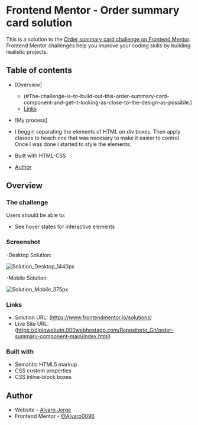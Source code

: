 # Frontend Mentor - Order summary card solution

This is a solution to the [Order summary card challenge on Frontend Mentor](https://www.frontendmentor.io/challenges/order-summary-component-QlPmajDUj). Frontend Mentor challenges help you improve your coding skills by building realistic projects.

## Table of contents

- [Overview]
  - (#The-challenge-is-to-build-out-this-order-summary-card-component-and-get-it-looking-as-close-to-the-design-as-possible.)
  - [Links](https://diplowebutn.000webhostapp.com/Repositorio_Git/order-summary-component-main/index.html)
- [My process]
- I beggin separating the elements of HTML on div boxes. Then apply classes to heach one that was necesary
to make it easier to control. Once I was done I started to style the elements.

- Built with HTML-CSS
- [Author](#FrontedMentor)

## Overview

### The challenge

Users should be able to:

- See hover states for interactive elements

### Screenshot
-Desktop Solution:

![Solution_Desktop_1440px](https://user-images.githubusercontent.com/86804019/141524945-55dae338-0e58-4616-9cbc-86970b5b104d.png)

-Mobile Solution:

![Solution_Mobile_375px](https://user-images.githubusercontent.com/86804019/141525023-f2746e9a-dad6-4668-bd24-901150dd9623.png)


### Links

- Solution URL: (https://www.frontendmentor.io/solutions)
- Live Site URL: (https://diplowebutn.000webhostapp.com/Repositorio_Git/order-summary-component-main/index.html)
	
### Built with

- Semantic HTML5 markup
- CSS custom properties
- CSS inline-block boxes

## Author

- Website - [Alvaro Jorge](https://diplowebutn.000webhostapp.com/Repositorio_Git/order-summary-component-main/index.html)
- Frontend Mentor - [@Alvaro0096](https://www.frontendmentor.io/profile/Alvaro0096)





